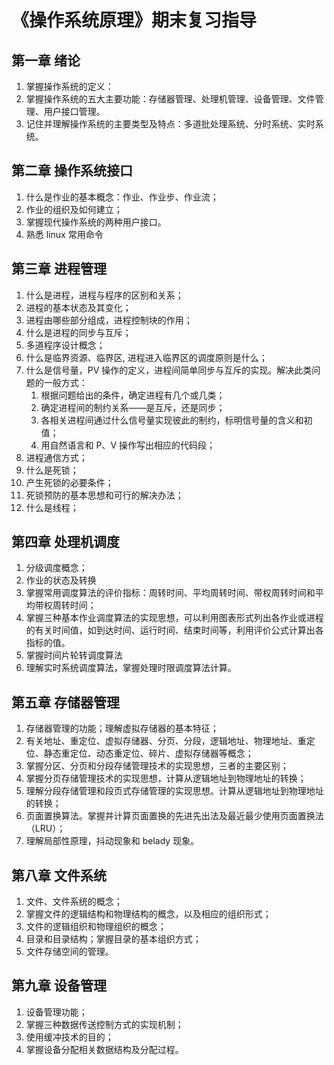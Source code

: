 # 《操作系统原理》期末复习指导

## 第一章 绪论

1. 掌握操作系统的定义：
2. 掌握操作系统的五大主要功能：存储器管理、处理机管理、设备管理、文件管理、用户接口管理。
3. 记住并理解操作系统的主要类型及特点：多道批处理系统、分时系统、实时系统。

## 第二章 操作系统接口

1. 什么是作业的基本概念：作业、作业步、作业流；
2. 作业的组织及如何建立；
3. 掌握现代操作系统的两种用户接口。
4. 熟悉 linux 常用命令

## 第三章 进程管理

1. 什么是进程，进程与程序的区别和关系；
2. 进程的基本状态及其变化；
3. 进程由哪些部分组成，进程控制块的作用；
4. 什么是进程的同步与互斥；
5. 多道程序设计概念；
6. 什么是临界资源、临界区, 进程进入临界区的调度原则是什么；
7. 什么是信号量，PV 操作的定义，进程间简单同步与互斥的实现。解决此类问题的一般方式：
   1. 根据问题给出的条件，确定进程有几个或几类；
   2. 确定进程间的制约关系——是互斥，还是同步；
   3. 各相关进程间通过什么信号量实现彼此的制约，标明信号量的含义和初值；
   4. 用自然语言和 P、V 操作写出相应的代码段；
8. 进程通信方式；
9. 什么是死锁；
10. 产生死锁的必要条件；
11. 死锁预防的基本思想和可行的解决办法；
12. 什么是线程；

## 第四章 处理机调度

1. 分级调度概念；
2. 作业的状态及转换
3. 掌握常用调度算法的评价指标：周转时间、平均周转时间、带权周转时间和平均带权周转时间；
4. 掌握三种基本作业调度算法的实现思想，可以利用图表形式列出各作业或进程的有关时间值，如到达时间、运行时间、结束时间等，利用评价公式计算出各指标的值。
5. 掌握时间片轮转调度算法
6. 理解实时系统调度算法，掌握处理时限调度算法计算。

## 第五章 存储器管理

1. 存储器管理的功能；理解虚拟存储器的基本特征；
2. 有关地址、重定位、虚拟存储器、分页、分段，逻辑地址、物理地址、重定位、静态重定位、动态重定位、碎片、虚拟存储器等概念；
3. 掌握分区、分页和分段存储管理技术的实现思想，三者的主要区别；
4. 掌握分页存储管理技术的实现思想，计算从逻辑地址到物理地址的转换；
5. 理解分段存储管理和段页式存储管理的实现思想。计算从逻辑地址到物理地址的转换；
6. 页面置换算法。掌握并计算页面置换的先进先出法及最近最少使用页面置换法（LRU）；
7. 理解局部性原理，抖动现象和 belady 现象。

## 第八章 文件系统

1. 文件、文件系统的概念；
2. 掌握文件的逻辑结构和物理结构的概念，以及相应的组织形式；
3. 文件的逻辑组织和物理组织的概念；
4. 目录和目录结构；掌握目录的基本组织方式；
5. 文件存储空间的管理。

## 第九章 设备管理

1. 设备管理功能；
2. 掌握三种数据传送控制方式的实现机制；
3. 使用缓冲技术的目的；
4. 掌握设备分配相关数据结构及分配过程。
